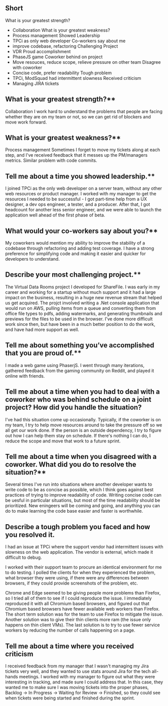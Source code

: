 ## Short ##
What is your greatest strength?
- Collaboration
What is your greatest weakness?
- Process management
Showed Leadership
- TPCi as only web developer
Co-workers say about me
- improve codebase, refactoring
Challenging Project
- VDR
Proud accomplishment
- PhaseJS game
Coworker behind on project
- Move resouces, reduce scope, relieve pressure on other team
Disagree with coworker 
- Concise code, prefer readability
Tough problem
- TPCi, ModSquad had intermittent slowness
Received criticism
- Managing JIRA tickets

## What is your greatest strength?**
Collaboration
I work hard to understand the problems that people are facing whether they are on my team or not, so we can get rid of blockers and move work forward. 

## What is your greatest weakness?**
Process management
Sometimes I forget to move my tickets along at each step, and I've received feedback that it messes up the PM/managers metrics. Similar problem with code commits.

## Tell me about a time you showed leadership.**
I joined TPCi as the only web developer on a server team, without any other web resources or product manager. I worked with my manager to get the resources I needed to be successful - I got part-time help from a UX designer, a dev ops engineer, a tester, and a producer. After that, I got headcount for another less senior engineer, and we were able to launch the application well ahead of the first phase of beta. 

## What would your co-workers say about you?** 
My coworkers would mention my ability to improve the stability of a codebase through refactoring and adding test coverage. I have a strong preference for simplifying code and making it easier and quicker for developers to understand. 

## Describe your most challenging project.**
The Virtual Data Rooms project I developed for ShareFile.
I was early in my career and working for a startup without much support and it had a large impact on the business, resulting in a huge new revenue stream that helped us get acquired. The projct involved writing a .Net console application that would run on AWS, pulling items from a queue and converting them from office file types to pdfs, adding watermarks, and generating thumbnails and previews for the files to be used in the browser. I've done more difficult work since then, but have been in a much better position to do the work, and have had more support as well. 

## Tell me about something you’ve accomplished that you are proud of.**
I made a web game using PhaserjS. I went through many iterations, gathered feedback from the gaming community on Reddit, and played it online with friends. 

## Tell me about a time when you had to deal with a coworker who was behind schedule on a joint project? How did you handle the situation?
I've had this situation come up occasionally. Typically, if the coworker is on my team, I try to help move resources around to take the pressure off so we all get our work done. If the person is an outside dependency, I try to figure out how I can help them stay on schedule. If there's nothing I can do, I reduce the scope and move that work to a future sprint.

## Tell me about a time when you disagreed with a coworker. What did you do to resolve the situation?**
Several times I've run into situations where another developer wants to write code to be as concise as possible, which I think goes against best practices of trying to improve readability of code. Writing concise code can be uesful in particular situations, but most of the time readability should be prioritized. New eningeers will be coming and going, and anything you can do to make learning the code base easier and faster is worthwhile. 

## Describe a tough problem you faced and how you resolved it.
I had an issue at TPCi where the support vendor had intermittent issues with slowness on the web application. The vendor is external, which made it difficult to debug. 

I worked with their support team to procure an identical environment for me to do testing. I polled the clients for when they experienced the problem, what browser they were using, if there were any differences between browsers, if they could provide screenshots of the problem, etc. 

Chrome and Edge seemed to be giving people more problems than Firefox, so I tried all of them to see if I could reproduce the issue. I immediately reproduced it with all Chromium based browsers, and figured out that Chromium based browsers have fewer available web workers than Firefox. The short term solution was for the team to use Firefox to mitigate the issue. Another solution was to give their thin clients more ram (the issue only happens on thin client VMs). The last solution is to try to use fewer service workers by reducing the number of calls happening on a page. 

## Tell me about a time where you received criticism
I received feedback from my manager that I wasn't managing my Jira tickets very well, and they wanted to use stats around Jira for the tech all-hands meetings. I worked with my manager to figure out what they were interesting in tracking, and made sure I could address that. In this case, they wanted me to make sure I was moving tickets into the proper phases, Backlog -> In Progress -> Waiting for Review -> Finished, so they could see when tickets were being started and finished during the sprint. 